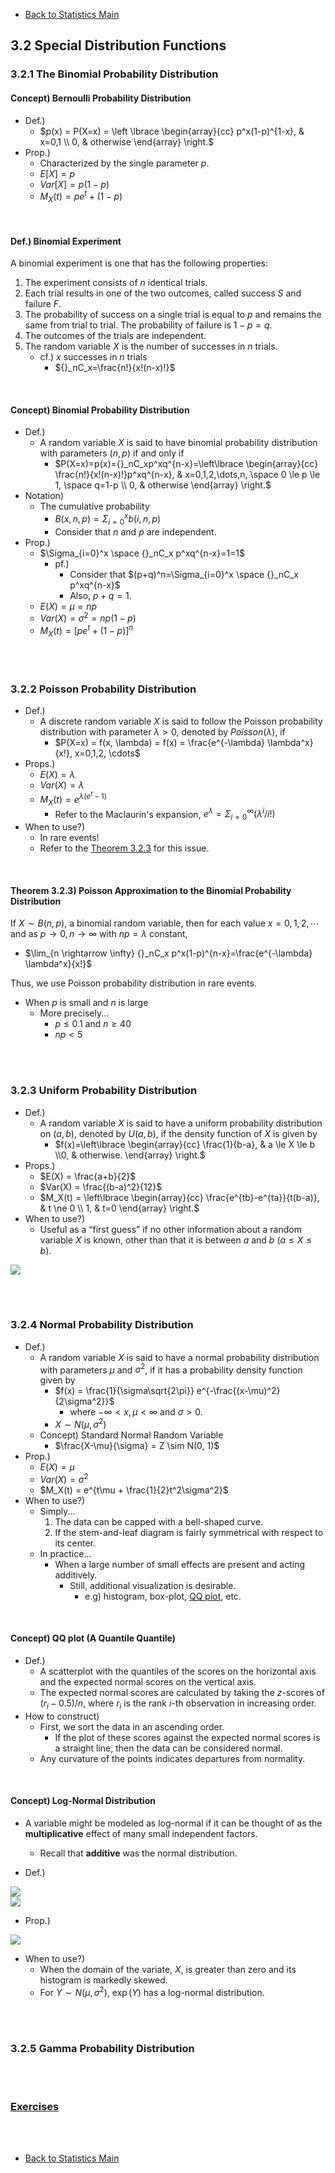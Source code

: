 * [Back to Statistics Main](../../main.md)

## 3.2 Special Distribution Functions
### 3.2.1 The Binomial Probability Distribution
#### Concept) Bernoulli Probability Distribution
- Def.)
  - $`p(x) = P(X=x) = \left \lbrace \begin{array}{cc} p^x(1-p)^{1-x}, & x=0,1 \\ 0, & otherwise \end{array} \right.`$
- Prop.)
  - Characterized by the single parameter $p$.
  - $E[X] = p$
  - $Var[X] = p(1-p)$
  - $M_X(t) = pe^t+(1-p)$

<br>

#### Def.) Binomial Experiment
A binomial experiment is one that has the following properties:
1. The experiment consists of $n$ identical trials.
2. Each trial results in one of the two outcomes, called success $S$ and failure $F$.
3. The probability of success on a single trial is equal to $p$ and remains the same from trial to trial. The probability of failure is $1-p=q$.
4. The outcomes of the trials are independent.
5. The random variable $X$ is the number of successes in $n$ trials.
   - cf.) $x$ successes in $n$ trials
     - $`{}_nC_x=\frac{n!}{x!(n-x)!}`$

<br>

#### Concept) Binomial Probability Distribution
- Def.)
  - A random variable $X$ is said to have binomial probability distribution with parameters $(n,p)$ if and only if
    - $`P(X=x)=p(x)={}_nC_xp^xq^{n-x}=\left\lbrace \begin{array}{cc} \frac{n!}{x!(n-x)!}p^xq^{n-x}, & x=0,1,2,\dots,n, \space 0 \le p \le 1, \space q=1-p \\ 0, & otherwise \end{array} \right.`$
- Notation)
  - The cumulative probability
    - $B(x,n,p) = \Sigma_{i=0}^x b(i,n,p)$
    - Consider that $n$ and $p$ are independent.
- Prop.)
  - $\Sigma_{i=0}^x \space {}_nC_x p^xq^{n-x}=1=1$
    - pf.)   
      - Consider that $(p+q)^n=\Sigma_{i=0}^x \space {}_nC_x p^xq^{n-x}$
      - Also, $p+q=1$.
  - $E(X)=\mu=np$
  - $Var(X)=\sigma^2=np(1-p)$
  - $M_X(t) = \left[ pe^t + (1-p) \right]^n$


<br><br>

### 3.2.2 Poisson Probability Distribution
- Def.)
  - A discrete random variable $X$ is said to follow the Poisson probability distribution with parameter $\lambda \gt 0$, denoted by $Poisson(\lambda)$, if
    - $P(X=x) = f(x, \lambda) = f(x) = \frac{e^{-\lambda} \lambda^x}{x!}, x=0,1,2, \cdots$
- Props.)
  - $E(X) = \lambda$
  - $Var(X) = \lambda$
  - $M_X(t) = e^{\lambda(e^t-1)}$
    - Refer to the Maclaurin's expansion, $e^\lambda = \Sigma_{i=0}^\infty (\lambda^i / i!)$
- When to use?)
  - In rare events!
  - Refer to the [Theorem 3.2.3](#theorem-323-poisson-approximation-to-the-binomial-probability-distribution) for this issue.

<br>

#### Theorem 3.2.3) Poisson Approximation to the Binomial Probability Distribution
If $X \sim B(n, p)$, a binomial random variable, then for each value $x=0,1,2, \cdots$ and as $p \rightarrow 0, n \rightarrow \infty$ with $np = \lambda$ constant,
- $\lim_{n \rightarrow \infty} {}_nC_x p^x(1-p)^{n-x}=\frac{e^{-\lambda} \lambda^x}{x!}$   

Thus, we use Poisson probability distribution in rare events.
- When $p$ is small and $n$ is large
  - More precisely...
    - $p \le 0.1$ and $n \ge 40$
    - $np \lt 5$

<br><br>

### 3.2.3 Uniform Probability Distribution
- Def.)
  - A random variable $X$ is said to have a uniform probability distribution on $(a, b)$, denoted by $U(a, b)$, if the density function of $X$ is given by
    - $`f(x)=\left\lbrace \begin{array}{cc} \frac{1}{b-a}, & a \le X \le b \\0, & otherwise. \end{array} \right.`$
- Props.)
  - $E(X) = \frac{a+b}{2}$
  - $Var(X) = \frac{(b-a)^2}{12}$
  - $M_X(t) = \left\lbrace \begin{array}{cc} \frac{e^{tb}-e^{ta}}{t(b-a)}, & t \ne 0 \\ 1, & t=0 \end{array} \right.$
- When to use?)
  - Useful as a “first guess” if no other information about a random variable $X$ is known, other than that it is between $a$ and $b$ ($a \le X \le b$).

![](images/002.png)

<br><br>

### 3.2.4 Normal Probability Distribution
- Def.)
  - A random variable $X$ is said to have a normal probability distribution with parameters $\mu$ and $\sigma^2$, if it has a probability density function given by
    - $f(x) = \frac{1}{\sigma\sqrt{2\pi}} e^{-\frac{(x-\mu)^2}{2\sigma^2}}$
      - where $-\infty \lt x, \mu \lt \infty$ and $\sigma \gt 0$.
    - $X \sim N(\mu, \sigma^2)$
  - Concept) Standard Normal Random Variable
    - $\frac{X-\mu}{\sigma} = Z \sim N(0, 1)$
- Prop.)
  - $E(X) = \mu$
  - $Var(X) = \sigma^2$
  - $M_X(t) = e^{t\mu + \frac{1}{2}t^2\sigma^2}$
- When to use?)
  - Simply...
    1. The data can be capped with a bell-shaped curve.
    2. If the stem-and-leaf diagram is fairly symmetrical with respect to its center.
  - In practice...
    - When a large number of small effects are present and acting additively.
      - Still, additional visualization is desirable.
        - e.g) histogram, box-plot, [QQ plot](#concept-qq-plot), etc.

<br>

#### Concept) QQ plot (A Quantile Quantile)
- Def.)
  - A scatterplot with the quantiles of the scores on the horizontal axis and the expected normal scores on the vertical axis. 
  -  The expected normal scores are calculated by taking the $z$-scores of $(r_i−0.5)/n$, where $r_i$ is the rank $i$-th observation in increasing order.
- How to construct)
  - First, we sort the data in an ascending order. 
    - If the plot of these scores against the expected normal scores is a straight line, then the data can be considered normal. 
  - Any curvature of the points indicates departures from normality.

<br>

#### Concept) Log-Normal Distribution
- A variable might be modeled as log-normal if it can be thought of as the **multiplicative** effect of many small independent factors.
  - Recall that **additive** was the normal distribution.

- Def.)   

![](images/003.png)   
![](images/004.png)   

- Prop.)

![](images/005.png)

- When to use?)
  - When the domain of the variate, $X$, is greater than zero and its histogram is markedly skewed.
  - For $Y \sim N(\mu, \sigma^2)$, $\exp{(Y)}$ has a log-normal distribution.


<br><br>

### 3.2.5 Gamma Probability Distribution

<br><br>

### [Exercises](./exercises.md)

<br><br>

* [Back to Statistics Main](../../main.md)